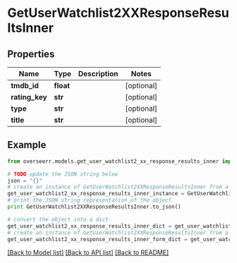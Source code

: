 # GetUserWatchlist2XXResponseResultsInner


## Properties

Name | Type | Description | Notes
------------ | ------------- | ------------- | -------------
**tmdb_id** | **float** |  | [optional] 
**rating_key** | **str** |  | [optional] 
**type** | **str** |  | [optional] 
**title** | **str** |  | [optional] 

## Example

```python
from overseerr.models.get_user_watchlist2_xx_response_results_inner import GetUserWatchlist2XXResponseResultsInner

# TODO update the JSON string below
json = "{}"
# create an instance of GetUserWatchlist2XXResponseResultsInner from a JSON string
get_user_watchlist2_xx_response_results_inner_instance = GetUserWatchlist2XXResponseResultsInner.from_json(json)
# print the JSON string representation of the object
print GetUserWatchlist2XXResponseResultsInner.to_json()

# convert the object into a dict
get_user_watchlist2_xx_response_results_inner_dict = get_user_watchlist2_xx_response_results_inner_instance.to_dict()
# create an instance of GetUserWatchlist2XXResponseResultsInner from a dict
get_user_watchlist2_xx_response_results_inner_form_dict = get_user_watchlist2_xx_response_results_inner.from_dict(get_user_watchlist2_xx_response_results_inner_dict)
```
[[Back to Model list]](../README.md#documentation-for-models) [[Back to API list]](../README.md#documentation-for-api-endpoints) [[Back to README]](../README.md)


